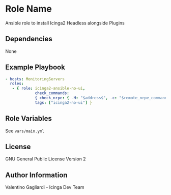 Role Name
========

Ansible role to install Icinga2 Headless alongside Plugins

Dependencies
------------

None

Example Playbook
-------------------------

```yaml
- hosts: MonitoringServers
  roles:
   - { role: icinga2-ansible-no-ui,
             check_commands:
             { check_nrpe: { -H: "$address$", -c: "$remote_nrpe_command$" }},
             tags: ["icinga2-no-ui"] }
```

Role Variables
--------------

See `vars/main.yml`

License
-------

GNU General Public License Version 2

Author Information
------------------

Valentino Gagliardi - Icinga Dev Team
